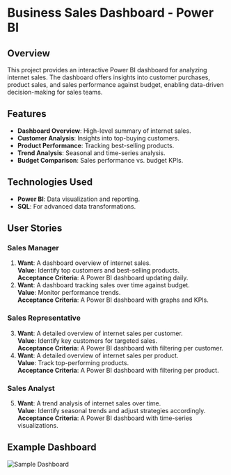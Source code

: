 # Business Sales Dashboard - Power BI

## Overview
This project provides an interactive Power BI dashboard for analyzing internet sales. The dashboard offers insights into customer purchases, product sales, and sales performance against budget, enabling data-driven decision-making for sales teams.

## Features
- **Dashboard Overview**: High-level summary of internet sales.
- **Customer Analysis**: Insights into top-buying customers.
- **Product Performance**: Tracking best-selling products.
- **Trend Analysis**: Seasonal and time-series analysis.
- **Budget Comparison**: Sales performance vs. budget KPIs.

## Technologies Used
- **Power BI**: Data visualization and reporting.
- **SQL**: For advanced data transformations.

## User Stories
### Sales Manager
1. **Want**: A dashboard overview of internet sales.  
   **Value**: Identify top customers and best-selling products.  
   **Acceptance Criteria**: A Power BI dashboard updating daily.
2. **Want**: A dashboard tracking sales over time against budget.  
   **Value**: Monitor performance trends.  
   **Acceptance Criteria**: A Power BI dashboard with graphs and KPIs.

### Sales Representative
3. **Want**: A detailed overview of internet sales per customer.  
   **Value**: Identify key customers for targeted sales.  
   **Acceptance Criteria**: A Power BI dashboard with filtering per customer.
4. **Want**: A detailed overview of internet sales per product.  
   **Value**: Track top-performing products.  
   **Acceptance Criteria**: A Power BI dashboard with filtering per product.

### Sales Analyst
5. **Want**: A trend analysis of internet sales over time.  
   **Value**: Identify seasonal trends and adjust strategies accordingly.  
   **Acceptance Criteria**: A Power BI dashboard with time-series visualizations.


## Example Dashboard
![Sample Dashboard](path/to/sample_dashboard.png)

